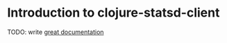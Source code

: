 # Introduction to clojure-statsd-client

TODO: write [great documentation](http://jacobian.org/writing/what-to-write/)
